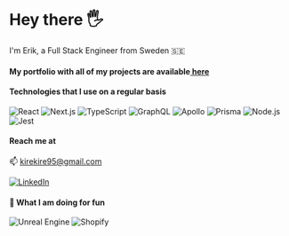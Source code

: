 <h1>Hey there 🖐</h1>
<p>I'm Erik, a Full Stack Engineer from Sweden 🇸🇪</p>
<h4>
  My portfolio with all of my projects are available<a
    href="https://ec-mdx-portfolio.vercel.app"
    target="_blank"
    rel="noopener nofollow noreferrer"
  >
    here
  </a>
</h4>
<h4>Technologies that I use on a regular basis</h4>
<div>
  <img
    alt="React"
    src="https://img.shields.io/badge/React-20232A?style=for-the-badge&logo=react&logoColor=61DAFB"
  />
  <img
    alt="Next.js"
    src="https://img.shields.io/badge/-Nextjs-542C85?style=for-the-badge&logo=next.js&logoColor=white"
  />
  <img
    alt="TypeScript"
    src="https://img.shields.io/badge/-TypeScript-007ACC?style=for-the-badge&logo=typescript&logoColor=white"
  />
  <img
    alt="GraphQL"
    src="https://img.shields.io/badge/-GraphQL-E10098?style=for-the-badge&logo=graphql&logoColor=white"
  />
  <img
    alt="Apollo"
    src="https://img.shields.io/badge/-Apollo%20GraphQL-311C87?style=for-the-badge&logo=apollo-graphql&logoColor=white"
  />
  <img
    src="https://img.shields.io/badge/Prisma-3982CE?style=for-the-badge&logo=Prisma&logoColor=white"
    alt="Prisma"
  />
  <img
    alt="Node.js"
    src="https://img.shields.io/badge/-Nodejs-43853d?style=for-the-badge&logo=Node.js&logoColor=white"
  />
  <img
    alt="Jest"
    src="https://img.shields.io/badge/-Jest-C21325?style=for-the-badge&logo=jest&logoColor=white"
  />
</div>
<h4>Reach me at</h4>
<p>
  <span>📫 </span><a href="mailto:kirekire95@gmail.com">kirekire95@gmail.com</a>
</p>
<a href="https://www.linkedin.com/in/erik-claesson-651460150" target="_blank">
  <img
    alt="LinkedIn"
    src="https://img.shields.io/badge/linkedin-%230077B5.svg?&style=for-the-badge&logo=linkedin&logoColor=white"
/></a>
<h4>👏 What I am doing for fun</h4>
<div>
  <img
    alt="Unreal Engine"
    src="https://img.shields.io/badge/-Unreal Engine-232F3E?style=for-the-badge&logo=unreal-engine&logoColor=white"
  />
  <img
    alt="Shopify"
    src="https://img.shields.io/badge/-Shopify-7AB55C?style=for-the-badge&logo=shopify&logoColor=white"
  />
</div>
